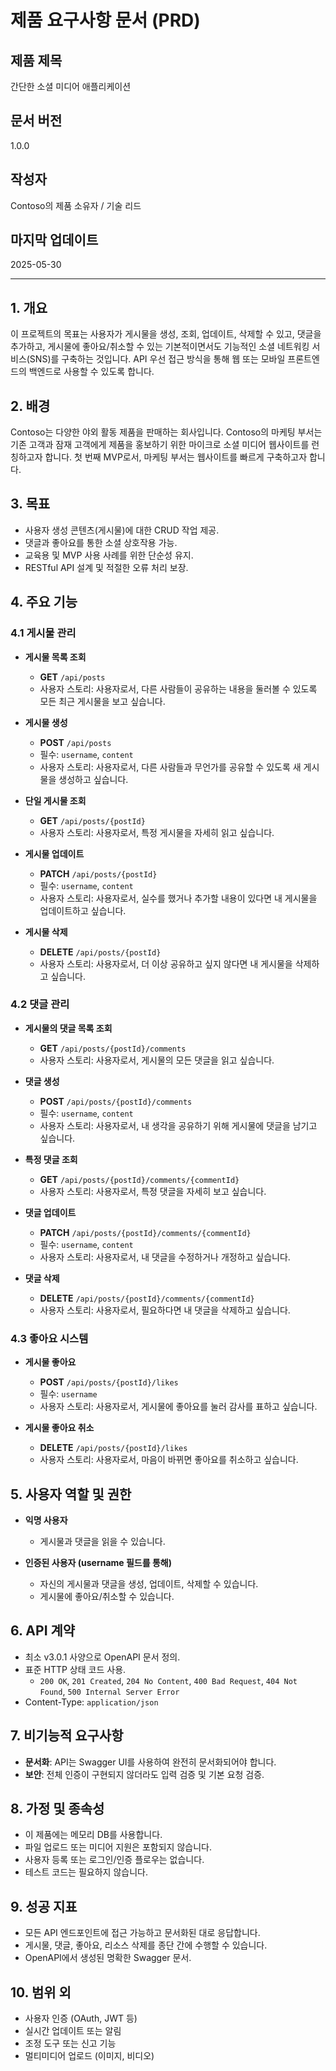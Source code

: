 # 제품 요구사항 문서 (PRD)

## 제품 제목

간단한 소셜 미디어 애플리케이션

## 문서 버전

1.0.0

## 작성자

Contoso의 제품 소유자 / 기술 리드

## 마지막 업데이트

2025-05-30

---

## 1. 개요

이 프로젝트의 목표는 사용자가 게시물을 생성, 조회, 업데이트, 삭제할 수 있고, 댓글을 추가하고, 게시물에 좋아요/취소할 수 있는 기본적이면서도 기능적인 소셜 네트워킹 서비스(SNS)를 구축하는 것입니다. API 우선 접근 방식을 통해 웹 또는 모바일 프론트엔드의 백엔드로 사용할 수 있도록 합니다.

## 2. 배경

Contoso는 다양한 야외 활동 제품을 판매하는 회사입니다. Contoso의 마케팅 부서는 기존 고객과 잠재 고객에게 제품을 홍보하기 위한 마이크로 소셜 미디어 웹사이트를 런칭하고자 합니다. 첫 번째 MVP로서, 마케팅 부서는 웹사이트를 빠르게 구축하고자 합니다.

## 3. 목표

* 사용자 생성 콘텐츠(게시물)에 대한 CRUD 작업 제공.
* 댓글과 좋아요를 통한 소셜 상호작용 가능.
* 교육용 및 MVP 사용 사례를 위한 단순성 유지.
* RESTful API 설계 및 적절한 오류 처리 보장.

## 4. 주요 기능

### 4.1 게시물 관리

* **게시물 목록 조회**

  * **GET** `/api/posts`
  * 사용자 스토리: 사용자로서, 다른 사람들이 공유하는 내용을 둘러볼 수 있도록 모든 최근 게시물을 보고 싶습니다.

* **게시물 생성**

  * **POST** `/api/posts`
  * 필수: `username`, `content`
  * 사용자 스토리: 사용자로서, 다른 사람들과 무언가를 공유할 수 있도록 새 게시물을 생성하고 싶습니다.

* **단일 게시물 조회**

  * **GET** `/api/posts/{postId}`
  * 사용자 스토리: 사용자로서, 특정 게시물을 자세히 읽고 싶습니다.

* **게시물 업데이트**

  * **PATCH** `/api/posts/{postId}`
  * 필수: `username`, `content`
  * 사용자 스토리: 사용자로서, 실수를 했거나 추가할 내용이 있다면 내 게시물을 업데이트하고 싶습니다.

* **게시물 삭제**

  * **DELETE** `/api/posts/{postId}`
  * 사용자 스토리: 사용자로서, 더 이상 공유하고 싶지 않다면 내 게시물을 삭제하고 싶습니다.

### 4.2 댓글 관리

* **게시물의 댓글 목록 조회**

  * **GET** `/api/posts/{postId}/comments`
  * 사용자 스토리: 사용자로서, 게시물의 모든 댓글을 읽고 싶습니다.

* **댓글 생성**

  * **POST** `/api/posts/{postId}/comments`
  * 필수: `username`, `content`
  * 사용자 스토리: 사용자로서, 내 생각을 공유하기 위해 게시물에 댓글을 남기고 싶습니다.

* **특정 댓글 조회**

  * **GET** `/api/posts/{postId}/comments/{commentId}`
  * 사용자 스토리: 사용자로서, 특정 댓글을 자세히 보고 싶습니다.

* **댓글 업데이트**

  * **PATCH** `/api/posts/{postId}/comments/{commentId}`
  * 필수: `username`, `content`
  * 사용자 스토리: 사용자로서, 내 댓글을 수정하거나 개정하고 싶습니다.

* **댓글 삭제**

  * **DELETE** `/api/posts/{postId}/comments/{commentId}`
  * 사용자 스토리: 사용자로서, 필요하다면 내 댓글을 삭제하고 싶습니다.

### 4.3 좋아요 시스템

* **게시물 좋아요**

  * **POST** `/api/posts/{postId}/likes`
  * 필수: `username`
  * 사용자 스토리: 사용자로서, 게시물에 좋아요를 눌러 감사를 표하고 싶습니다.

* **게시물 좋아요 취소**

  * **DELETE** `/api/posts/{postId}/likes`
  * 사용자 스토리: 사용자로서, 마음이 바뀌면 좋아요를 취소하고 싶습니다.

## 5. 사용자 역할 및 권한

* **익명 사용자**
  * 게시물과 댓글을 읽을 수 있습니다.

* **인증된 사용자 (username 필드를 통해)**
  * 자신의 게시물과 댓글을 생성, 업데이트, 삭제할 수 있습니다.
  * 게시물에 좋아요/취소할 수 있습니다.

## 6. API 계약

* 최소 v3.0.1 사양으로 OpenAPI 문서 정의.
* 표준 HTTP 상태 코드 사용.
  * `200 OK`, `201 Created`, `204 No Content`, `400 Bad Request`, `404 Not Found`, `500 Internal Server Error`
* Content-Type: `application/json`

## 7. 비기능적 요구사항

* **문서화**: API는 Swagger UI를 사용하여 완전히 문서화되어야 합니다.
* **보안**: 전체 인증이 구현되지 않더라도 입력 검증 및 기본 요청 검증.

## 8. 가정 및 종속성

* 이 제품에는 메모리 DB를 사용합니다.
* 파일 업로드 또는 미디어 지원은 포함되지 않습니다.
* 사용자 등록 또는 로그인/인증 플로우는 없습니다.
* 테스트 코드는 필요하지 않습니다.

## 9. 성공 지표

* 모든 API 엔드포인트에 접근 가능하고 문서화된 대로 응답합니다.
* 게시물, 댓글, 좋아요, 리소스 삭제를 종단 간에 수행할 수 있습니다.
* OpenAPI에서 생성된 명확한 Swagger 문서.

## 10. 범위 외

* 사용자 인증 (OAuth, JWT 등)
* 실시간 업데이트 또는 알림
* 조정 도구 또는 신고 기능
* 멀티미디어 업로드 (이미지, 비디오)